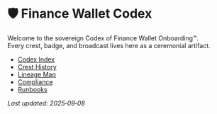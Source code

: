 # 🛡️ Finance Wallet Codex

Welcome to the sovereign Codex of Finance Wallet Onboarding™.  
Every crest, badge, and broadcast lives here as a ceremonial artifact.

- [Codex Index](codex-index.md)
- [Crest History](codex-history.md)
- [Lineage Map](architecture/crest-lineage-map.md)
- [Compliance](compliance/)
- [Runbooks](runbooks/)

_Last updated: 2025‑09‑08_
